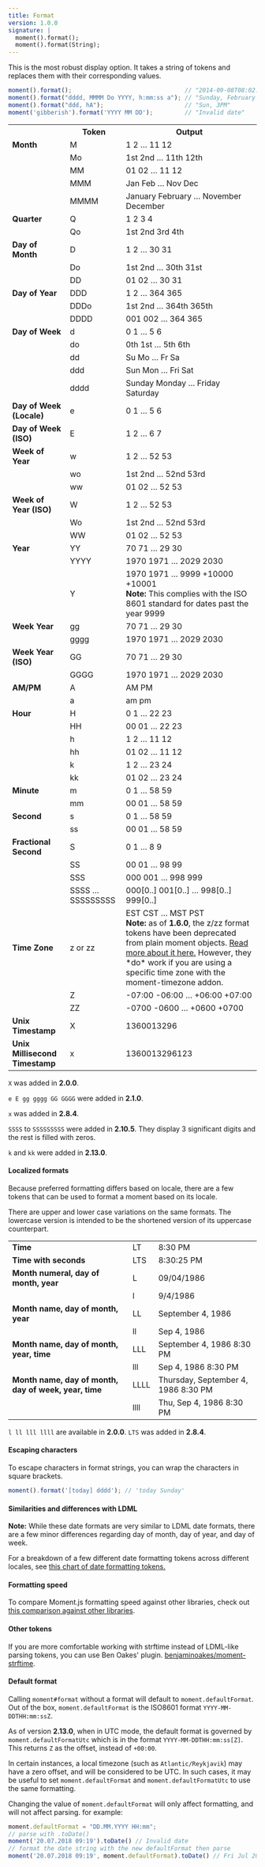 ```yaml
---
title: Format
version: 1.0.0
signature: |
  moment().format();
  moment().format(String);
---
```



This is the most robust display option. It takes a string of tokens and replaces them with their corresponding values.

```javascript
moment().format();                                // "2014-09-08T08:02:17-05:00" (ISO 8601, no fractional seconds)
moment().format("dddd, MMMM Do YYYY, h:mm:ss a"); // "Sunday, February 14th 2010, 3:25:50 pm"
moment().format("ddd, hA");                       // "Sun, 3PM"
moment('gibberish').format('YYYY MM DD');         // "Invalid date"
```

<table class="table table-striped table-bordered">
  <tbody>
    <tr>
      <th></th>
      <th>Token</th>
      <th>Output</th>
    </tr>
    <tr>
      <td><b>Month</b></td>
      <td>M</td>
      <td>1 2 &hellip; 11 12</td>
    </tr>
    <tr>
      <td></td>
      <td>Mo</td>
      <td>1st 2nd &hellip; 11th 12th</td>
    </tr>
    <tr>
      <td></td>
      <td>MM</td>
      <td>01 02 &hellip; 11 12</td>
    </tr>
    <tr>
      <td></td>
      <td>MMM</td>
      <td>Jan Feb &hellip; Nov Dec</td>
    </tr>
    <tr>
      <td></td>
      <td>MMMM</td>
      <td>January February &hellip; November December</td>
    </tr>
    <tr>
      <td><b>Quarter</b></td>
      <td>Q</td>
      <td>1 2 3 4</td>
    </tr>
    <tr>
      <td></td>
      <td>Qo</td>
      <td>1st 2nd 3rd 4th</td>
    </tr>
    <tr>
      <td><b>Day of Month</b></td>
      <td>D</td>
      <td>1 2 &hellip; 30 31</td>
    </tr>
    <tr>
      <td></td>
      <td>Do</td>
      <td>1st 2nd &hellip; 30th 31st</td>
    </tr>
    <tr>
      <td></td>
      <td>DD</td>
      <td>01 02 &hellip; 30 31</td>
    </tr>
    <tr>
      <td><b>Day of Year</b></td>
      <td>DDD</td>
      <td>1 2 &hellip; 364 365</td>
    </tr>
    <tr>
      <td></td>
      <td>DDDo</td>
      <td>1st 2nd &hellip; 364th 365th</td>
    </tr>
    <tr>
      <td></td>
      <td>DDDD</td>
      <td>001 002 &hellip; 364 365</td>
    </tr>
    <tr>
      <td><b>Day of Week</b></td>
      <td>d</td>
      <td>0 1 &hellip; 5 6</td>
    </tr>
    <tr>
      <td></td>
      <td>do</td>
      <td>0th 1st &hellip; 5th 6th</td>
    </tr>
    <tr>
      <td></td>
      <td>dd</td>
      <td>Su Mo &hellip; Fr Sa</td>
    </tr>
    <tr>
      <td></td>
      <td>ddd</td>
      <td>Sun Mon &hellip; Fri Sat</td>
    </tr>
    <tr>
      <td></td>
      <td>dddd</td>
      <td>Sunday Monday &hellip; Friday Saturday</td>
    </tr>
    <tr>
      <td><b>Day of Week (Locale)</b></td>
      <td>e</td>
      <td>0 1 &hellip; 5 6</td>
    </tr>
    <tr>
      <td><b>Day of Week (ISO)</b></td>
      <td>E</td>
      <td>1 2 &hellip; 6 7</td>
    </tr>
    <tr>
      <td><b>Week of Year</b></td>
      <td>w</td>
      <td>1 2 &hellip; 52 53</td>
    </tr>
    <tr>
      <td></td>
      <td>wo</td>
      <td>1st 2nd &hellip; 52nd 53rd</td>
    </tr>
    <tr>
      <td></td>
      <td>ww</td>
      <td>01 02 &hellip; 52 53</td>
    </tr>
    <tr>
      <td><b>Week of Year (ISO)</b></td>
      <td>W</td>
      <td>1 2 &hellip; 52 53</td>
    </tr>
    <tr>
      <td></td>
      <td>Wo</td>
      <td>1st 2nd &hellip; 52nd 53rd</td>
    </tr>
    <tr>
      <td></td>
      <td>WW</td>
      <td>01 02 &hellip; 52 53</td>
    </tr>
    <tr>
      <td><b>Year</b></td>
      <td>YY</td>
      <td>70 71 &hellip; 29 30</td>
    </tr>
    <tr>
      <td></td>
      <td>YYYY</td>
      <td>1970 1971 &hellip; 2029 2030</td>
    </tr>
      <tr>
      <td></td>
      <td>Y</td>
      <td>1970 1971 &hellip; 9999 +10000 +10001
        <br />
        <b>Note:</b> This complies with the ISO 8601 standard for dates past the year 9999
      </td>
    </tr>
    <tr>
      <td><b>Week Year</b></td>
      <td>gg</td>
      <td>70 71 &hellip; 29 30</td>
    </tr>
    <tr>
      <td></td>
      <td>gggg</td>
      <td>1970 1971 &hellip; 2029 2030</td>
    </tr>
    <tr>
      <td><b>Week Year (ISO)</b></td>
      <td>GG</td>
      <td>70 71 &hellip; 29 30</td>
    </tr>
    <tr>
      <td></td>
      <td>GGGG</td>
      <td>1970 1971 &hellip; 2029 2030</td>
    </tr>
    <tr>
      <td><b>AM/PM</b></td>
      <td>A</td>
      <td>AM PM</td>
    </tr>
    <tr>
      <td></td>
      <td>a</td>
      <td>am pm</td>
    </tr>
    <tr>
      <td><b>Hour</b></td>
      <td>H</td>
      <td>0 1 &hellip; 22 23</td>
    </tr>
    <tr>
      <td></td>
      <td>HH</td>
      <td>00 01 &hellip; 22 23</td>
    </tr>
    <tr>
      <td></td>
      <td>h</td>
      <td>1 2 &hellip; 11 12</td>
    </tr>
    <tr>
      <td></td>
      <td>hh</td>
      <td>01 02 &hellip; 11 12</td>
    </tr>
    <tr>
      <td></td>
      <td>k</td>
      <td>1 2 &hellip; 23 24</td>
    </tr>
    <tr>
      <td></td>
      <td>kk</td>
      <td>01 02 &hellip; 23 24</td>
    </tr>
    <tr>
      <td><b>Minute</b></td>
      <td>m</td>
      <td>0 1 &hellip; 58 59</td>
    </tr>
    <tr>
      <td></td>
      <td>mm</td>
      <td>00 01 &hellip; 58 59</td>
    </tr>
    <tr>
      <td><b>Second</b></td>
      <td>s</td>
      <td>0 1 &hellip; 58 59</td>
    </tr>
    <tr>
      <td></td>
      <td>ss</td>
      <td>00 01 &hellip; 58 59</td>
    </tr>
    <tr>
      <td><b>Fractional Second</b></td>
      <td>S</td>
      <td>0 1 &hellip; 8 9</td>
    </tr>
    <tr>
      <td></td>
      <td>SS</td>
      <td>00 01 &hellip; 98 99</td>
    </tr>
    <tr>
      <td></td>
      <td>SSS</td>
      <td>000 001 &hellip; 998 999</td>
    </tr>
    <tr>
      <td></td>
      <td>SSSS &hellip; SSSSSSSSS</td>
      <td>000[0..] 001[0..] &hellip; 998[0..] 999[0..]</td>
    </tr>
    <tr>
      <td><b>Time Zone</b></td>
      <td>z or zz</td>
      <td>
        EST CST &hellip; MST PST
        <br/>
        <b>Note:</b> as of <b>1.6.0</b>, the z/zz format tokens have been deprecated from plain moment objects. <a href="https://github.com/moment/moment/issues/162">Read more about it here.</a>
        However, they *do* work if you are using a specific time zone with the moment-timezone addon.
      </td>
    </tr>
    <tr>
      <td></td>
      <td>Z</td>
      <td>-07:00 -06:00 &hellip; +06:00 +07:00</td>
    </tr>
    <tr>
      <td></td>
      <td>ZZ</td>
      <td>
        -0700 -0600 &hellip; +0600 +0700
      </td>
    </tr>
    <tr>
      <td><b>Unix Timestamp</b></td>
      <td>X</td>
      <td>1360013296</td>
    </tr>
    <tr>
      <td><b>Unix Millisecond Timestamp</b></td>
      <td>x</td>
      <td>1360013296123</td>
    </tr>
  </tbody>
</table>

`X` was added in **2.0.0**.

`e E gg gggg GG GGGG` were added in **2.1.0**.

`x` was added in **2.8.4**.

`SSSS` to `SSSSSSSSS` were added in **2.10.5**. They display 3 significant
digits and the rest is filled with zeros.

`k` and `kk` were added in **2.13.0**.

#### Localized formats

Because preferred formatting differs based on locale, there are a few tokens that can be used to format a moment based on its locale.

There are upper and lower case variations on the same formats. The lowercase version is intended to be the shortened version of its uppercase counterpart.

<table class="table table-striped table-bordered">
  <tbody>
    <tr>
      <td><b>Time</b></td>
      <td>LT</td>
      <td>8:30 PM</td>
    </tr>
    <tr>
      <td><b>Time with seconds</b></td>
      <td>LTS</td>
      <td>8:30:25 PM</td>
    </tr>
    <tr>
      <td><b>Month numeral, day of month, year</b></td>
      <td>L</td>
      <td>09/04/1986</td>
    </tr>
    <tr>
      <td></td>
      <td>l</td>
      <td>9/4/1986</td>
    </tr>
    <tr>
      <td><b>Month name, day of month, year</b></td>
      <td>LL</td>
      <td>September 4, 1986</td>
    </tr>
    <tr>
      <td></td>
      <td>ll</td>
      <td>Sep 4, 1986</td>
    </tr>
    <tr>
      <td><b>Month name, day of month, year, time</b></td>
      <td>LLL</td>
      <td>September 4, 1986 8:30 PM</td>
    </tr>
    <tr>
      <td></td>
      <td>lll</td>
      <td>Sep 4, 1986 8:30 PM</td>
    </tr>
    <tr>
      <td><b>Month name, day of month, day of week, year, time</b></td>
      <td>LLLL</td>
      <td>Thursday, September 4, 1986 8:30 PM</td>
    </tr>
    <tr>
      <td></td>
      <td>llll</td>
      <td>Thu, Sep 4, 1986 8:30 PM</td>
    </tr>
  </tbody>
</table>

`l ll lll llll` are available in **2.0.0**.
`LTS` was added in **2.8.4**.

#### Escaping characters

To escape characters in format strings, you can wrap the characters in square brackets.

```javascript
moment().format('[today] dddd'); // 'today Sunday'
```

#### Similarities and differences with LDML

**Note:** While these date formats are very similar to LDML date formats, there are a few minor differences regarding day of month, day of year, and day of week.

For a breakdown of a few different date formatting tokens across different locales, see [this chart of date formatting tokens.](https://docs.google.com/spreadsheet/ccc?key=0AtgZluze7WMJdDBOLUZfSFIzenIwOHNjaWZoeGFqbWc&amp;hl=en_US#gid=0)

#### Formatting speed

To compare Moment.js formatting speed against other libraries, check out [this comparison against other libraries](https://jsperf.com/date-formatting/49).

#### Other tokens

If you are more comfortable working with strftime instead of LDML-like parsing tokens, you can use Ben Oakes' plugin. [benjaminoakes/moment-strftime](https://github.com/benjaminoakes/moment-strftime).

#### Default format

Calling `moment#format` without a format will default to `moment.defaultFormat`. Out of the box, `moment.defaultFormat` is the ISO8601 format `YYYY-MM-DDTHH:mm:ssZ`.

As of version **2.13.0**, when in UTC mode, the default format is governed by `moment.defaultFormatUtc` which is in the format `YYYY-MM-DDTHH:mm:ss[Z]`. This returns ``Z`` as the offset, instead of ``+00:00``.

In certain instances, a local timezone (such as `Atlantic/Reykjavik`) may have a zero offset, and will be considered to be UTC. In such cases, it may be useful to set `moment.defaultFormat` and `moment.defaultFormatUtc` to use the same formatting.

Changing the value of `moment.defaultFormat` will only affect formatting, and will not affect parsing. for example:

```javascript
moment.defaultFormat = "DD.MM.YYYY HH:mm";
// parse with .toDate()
moment('20.07.2018 09:19').toDate() // Invalid date
// format the date string with the new defaultFormat then parse
moment('20.07.2018 09:19', moment.defaultFormat).toDate() // Fri Jul 20 2018 09:19:00 GMT+0300
```
